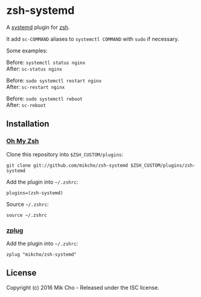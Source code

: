 # zsh-systemd

A [systemd](https://www.freedesktop.org/wiki/Software/systemd/) plugin for [zsh](http://www.zsh.org).

It add `sc-COMMAND` aliases to `systemctl COMMAND` with `sudo` if necessary.

Some examples:

Before: `systemctl status nginx`  
After: `sc-status nginx`

Before: `sudo systemctl restart nginx`  
After: `sc-restart nginx`

Before: `sudo systemctl reboot`  
After: `sc-reboot`

## Installation

### [Oh My Zsh](http://ohmyz.sh)

Clone this repository into `$ZSH_CUSTOM/plugins`:
```shell
git clone git://github.com/mikcho/zsh-systemd $ZSH_CUSTOM/plugins/zsh-systemd
```

Add the plugin into `~/.zshrc`:
```shell
plugins=(zsh-systemd)
```

Source `~/.zshrc`:
```shell
source ~/.zshrc
```

### [zplug](https://zplug.sh)

Add the plugin into `~/.zshrc`:
```shell
zplug "mikcho/zsh-systemd"
```

## License

Copyright (c) 2016 Mik Cho - Released under the ISC license.
